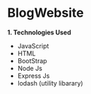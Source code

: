 # BlogWebsite

**1. Technologies Used**
- JavaScript
- HTML
- BootStrap
- Node Js
- Express Js
- lodash (utility libarary)





